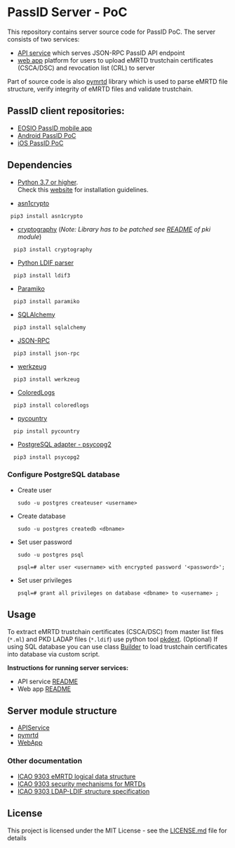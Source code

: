 # PassID Server - PoC
This repository contains server source code for PassID PoC. The server consists of two services: 
* [API service](https://github.com/ZeroPass/PassID-Server/tree/master/src/APIservice) which serves JSON-RPC PassID API endpoint
* [web app](https://github.com/ZeroPass/PassID-Server/tree/master/src/WebApp) platform for users to upload eMRTD trustchain certificates (CSCA/DSC) and revocation list (CRL) to server

Part of source code is also [pymrtd](https://github.com/ZeroPass/PassID-Server/tree/master/src/pymrtd) library which is used to parse eMRTD file structure, verify integrity of eMRTD files and validate trustchain.

## PassID client repositories:
* [EOSIO PassID mobile app](https://github.com/ZeroPass/eosio-passid-mobile-app)
* [Android PassID PoC](https://github.com/ZeroPass/PassID-Android-App)
* [iOS PassID PoC](https://github.com/ZeroPass/PassID-iOS-App)


## Dependencies
* [Python 3.7 or higher](https://www.python.org/downloads/).<br>
  Check this [website](https://wiki.python.org/moin/BeginnersGuide/Download) for installation guidelines.

* [asn1crypto](https://github.com/wbond/asn1crypto)
```
 pip3 install asn1crypto
```

* [cryptography](https://github.com/pyca/cryptography)     (*Note: Library has to be patched see [README](https://github.com/ZeroPass/PassID-Server/blob/master/src/pymrtd/pki/README.md) of pki module*)
```
  pip3 install cryptography
```

* [Python LDIF parser](https://ldif3.readthedocs.io/en/latest/)
```
  pip3 install ldif3
```

* [Paramiko](https://pypi.org/project/paramiko/)
```
  pip3 install paramiko
```

* [SQLAlchemy](https://www.sqlalchemy.org/)
```
  pip3 install sqlalchemy
```

* [JSON-RPC](https://github.com/pavlov99/json-rpc)
```
  pip3 install json-rpc
```

* [werkzeug](https://palletsprojects.com/p/werkzeug/)
```
  pip3 install werkzeug
```

* [ColoredLogs](https://coloredlogs.readthedocs.io/en/latest/)
```
  pip3 install coloredlogs
```

* [pycountry](https://github.com/flyingcircusio/pycountry)
```
  pip install pycountry
```

* [PostgreSQL adapter - psycopg2](http://initd.org/psycopg/)
```
  pip3 install psycopg2
```

### Configure PostgreSQL database


* Create user

  ```sudo -u postgres createuser <username>```

* Create database

  ```sudo -u postgres createdb <dbname>```

* Set user password

  ```sudo -u postgres psql```

  ```psql=# alter user <username> with encrypted password '<password>';```

* Set user privileges

  ```psql=# grant all privileges on database <dbname> to <username> ;```

## Usage
To extract eMRTD trustchain certificates (CSCA/DSC) from master list files (`*.ml`) and PKD LADAP files (`*.ldif`) use python tool [pkdext](https://github.com/ZeroPass/PassID-documntation-and-tools/tree/master/tools/pkdext).
(Optional) If using SQL database you can use class [Builder](https://github.com/ZeroPass/PassID-Server/blob/a87cb5cc55c160a9ca80583ecb6099d7a6e57660/src/management/builder.py#L54) to load trustchain certificates into database via custom script.

**Instructions for running server services:**
* API service [README](src/APIservice#api-service)
* Web app [README](src/WebApp#webapp-data)

## Server module structure
* [APIService](https://github.com/ZeroPass/PassID-Server/tree/master/src/APIservice)
* [pymrtd](src/pymrtd)
* [WebApp](https://github.com/ZeroPass/PassID-Server/tree/master/src/WebApp)

### Other documentation
* [ICAO 9303 eMRTD logical data structure](https://www.icao.int/publications/Documents/9303_p10_cons_en.pdf)
* [ICAO 9303 security mechanisms for MRTDs](https://www.icao.int/publications/Documents/9303_p11_cons_en.pdf)
* [ICAO 9303 LDAP-LDIF structure specification](https://www.icao.int/publications/Documents/9303_p12_cons_en.pdf)

## License

This project is licensed under the MIT License - see the [LICENSE.md](LICENSE.md) file for details
